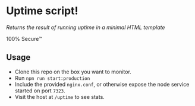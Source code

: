 # Uptime script!

_Returns the result of running uptime in a minimal HTML template_

100% Secure™️️

## Usage

- Clone this repo on the box you want to monitor.
- Run `npm run start:production`
- Include the provided `nginx.conf`, or otherwise expose the node service started on port `7323`.
- Visit the host at `/uptime` to see stats.
